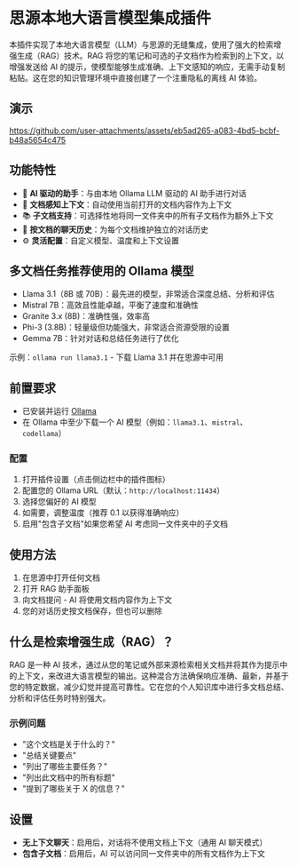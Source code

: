 # 思源本地大语言模型集成插件

本插件实现了本地大语言模型（LLM）与思源的无缝集成，使用了强大的检索增强生成（RAG）技术。RAG 将您的笔记和可选的子文档作为检索到的上下文，以增强发送给 AI 的提示，使模型能够生成准确、上下文感知的响应，无需手动复制粘贴。这在您的知识管理环境中直接创建了一个注重隐私的离线 AI 体验。

## 演示

https://github.com/user-attachments/assets/eb5ad265-a083-4bd5-bcbf-b48a5654c475

## 功能特性

- 🤖 **AI 驱动的助手**：与由本地 Ollama LLM 驱动的 AI 助手进行对话
- 📄 **文档感知上下文**：自动使用当前打开的文档内容作为上下文
- 📚 **子文档支持**：可选择性地将同一文件夹中的所有子文档作为额外上下文
- 💬 **按文档的聊天历史**：为每个文档维护独立的对话历史
- ⚙️ **灵活配置**：自定义模型、温度和上下文设置

## 多文档任务推荐使用的 Ollama 模型

- Llama 3.1（8B 或 70B）：最先进的模型，非常适合深度总结、分析和评估
- Mistral 7B：高效且性能卓越，平衡了速度和准确性
- Granite 3.x (8B)：准确性强，效率高
- Phi-3 (3.8B)：轻量级但功能强大，非常适合资源受限的设置
- Gemma 7B：针对对话和总结任务进行了优化

示例：`ollama run llama3.1` - 下载 Llama 3.1 并在思源中可用

## 前置要求

- 已安装并运行 [Ollama](https://ollama.ai/)
- 在 Ollama 中至少下载一个 AI 模型（例如：`llama3.1`、`mistral`、`codellama`）

### 配置

1. 打开插件设置（点击侧边栏中的插件图标）
2. 配置您的 Ollama URL（默认：`http://localhost:11434`）
3. 选择您偏好的 AI 模型
4. 如需要，调整温度（推荐 0.1 以获得准确响应）
5. 启用"包含子文档"如果您希望 AI 考虑同一文件夹中的子文档

## 使用方法

1. 在思源中打开任何文档
2. 打开 RAG 助手面板
3. 向文档提问 - AI 将使用文档内容作为上下文
4. 您的对话历史按文档保存，但也可以删除

## 什么是检索增强生成（RAG）？

RAG 是一种 AI 技术，通过从您的笔记或外部来源检索相关文档并将其作为提示中的上下文，来改进大语言模型的输出。这种混合方法确保响应准确、最新，并基于您的特定数据，减少幻觉并提高可靠性。它在您的个人知识库中进行多文档总结、分析和评估任务时特别强大。

### 示例问题

- "这个文档是关于什么的？"
- "总结关键要点"
- "列出了哪些主要任务？"
- "列出此文档中的所有标题"
- "提到了哪些关于 X 的信息？"

## 设置

- **无上下文聊天**：启用后，对话将不使用文档上下文（通用 AI 聊天模式）
- **包含子文档**：启用后，AI 可以访问同一文件夹中的所有文档作为上下文

